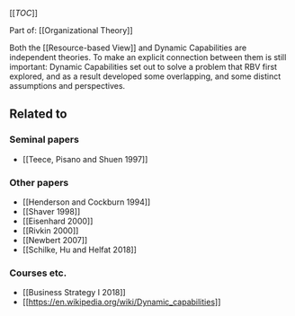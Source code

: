 [[_TOC_]]

Part of: [[Organizational Theory]]

Both the [[Resource-based View]] and Dynamic Capabilities are independent theories. To make an explicit connection between them is still important: Dynamic Capabilities set out to solve a problem that RBV first explored, and as a result developed some overlapping, and some distinct assumptions and perspectives.

## Related to

### Seminal papers
* [[Teece, Pisano and Shuen 1997]]

### Other papers
* [[Henderson and Cockburn 1994]]
* [[Shaver 1998]]
* [[Eisenhard 2000]]
* [[Rivkin 2000]]
* [[Newbert 2007]]
* [[Schilke, Hu and Helfat 2018]]

### Courses etc.
* [[Business Strategy I 2018]]
* [[https://en.wikipedia.org/wiki/Dynamic_capabilities]]